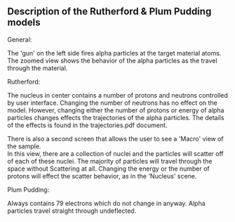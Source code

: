## Description of the Rutherford & Plum Pudding models

General:

The 'gun' on the left side fires alpha particles at the target material atoms. The zoomed view shows the behavior of the
alpha particles as the travel through the material.

Rutherford:

The nucleus in center contains a number of protons and neutrons controlled by user interface. Changing the number of
neutrons has no effect on the model. However, changing either the number of protons or energy of alpha particles changes
effects the trajectories of the alpha particles. The details of the effects is found in the trajectories.pdf document.

There is also a second screen that allows the user to see a 'Macro' view of the sample.  
In this view, there are a collection of nuclei and the particles will scatter off of each of these nuclei. The majority
of particles will travel through the space without Scattering at all. Changing the energy or the number of protons will
effect the scatter behavior, as in the 'Nucleus' scene.

Plum Pudding:

Always contains 79 electrons which do not change in anyway. Alpha particles travel straight through undeflected.

